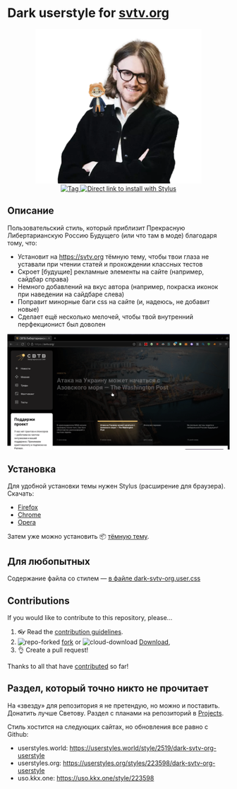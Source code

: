 # Dark userstyle for [svtv.org](https://svtv.org)

<p align="center">
  <img alt="msvetov" src="resources/krasavchik.png" height="350">
  <br>
  <a href="https://github.com/Mayurifag/dark-svtv-org-userstyle/tags">
    <img src="https://img.shields.io/github/tag/Mayurifag/dark-svtv-org-userstyle.svg?label=tag" alt="Tag">
  </a>
  <a href="https://raw.githubusercontent.com/Mayurifag/dark-svtv-org-userstyle/main/dark-svtv-org.user.css">
    <img src="https://img.shields.io/badge/Install%20directly%20with-Stylus-238b8b.svg" alt="Direct link to install with Stylus">
  </a>
</p>

## Описание

Пользовательский стиль, который приблизит Прекрасную Либертарианскую Россию
Будущего (или что там в моде) благодаря тому, что:

* Установит на <https://svtv.org> тёмную тему, чтобы твои глаза не уставали при
чтении статей и прохождении классных тестов
* Скроет \[будущие\] рекламные элементы на сайте (например, сайдбар справа)
* Немного добавлений на вкус автора (например, покраска иконок при наведении на
сайдбаре слева)
* Поправит минорные баги css на сайте (и, надеюсь, не добавит новые)
* Сделает ещё несколько мелочей, чтобы твой внутренний перфекционист был
доволен

![Показ](resources/presentation.gif)

## Установка

Для удобной установки темы нужен Stylus (расширение для браузера). Скачать:

* [Firefox](https://addons.mozilla.org/en-US/firefox/addon/styl-us/)
* [Chrome](https://chrome.google.com/webstore/detail/stylus/clngdbkpkpeebahjckkjfobafhncgmne)
* [Opera](https://addons.opera.com/en-gb/extensions/details/stylus/)

Затем уже можно установить 📦
[тёмную тему](https://raw.githubusercontent.com/Mayurifag/dark-svtv-org-userstyle/main/dark-svtv-org.user.css).

## Для любопытных

Содержание файла со стилем — [в файле dark-svtv-org.user.css](https://github.com/Mayurifag/dark-svtv-org-userstyle/blob/main/dark-svtv-org.user.css)

## Contributions

If you would like to contribute to this repository, please...

1. 👓 Read the [contribution guidelines](CONTRIBUTING.md).
2. ![repo-forked](https://user-images.githubusercontent.com/136959/42383736-c4cb0db8-80fd-11e8-91ca-12bae108bccc.png)
[fork](https://github.com/Mayurifag/dark-svtv-org-userstyle/fork) or
![cloud-download](https://user-images.githubusercontent.com/136959/42401932-9ee9cae0-813d-11e8-8691-16e29a85d3b9.png)
[Download](https://github.com/Mayurifag/dark-svtv-org-userstyle/archive/main.zip),
3. 👌 Create a pull request!

Thanks to all that have [contributed](AUTHORS.md) so far!

## Раздел, который точно никто не прочитает

На «звезду» для репозитория я не претендую, но можно и поставить. Донатить лучше
Светову. Раздел с планами на репозиторий в [Projects](https://github.com/Mayurifag/dark-svtv-org-userstyle/projects/1).

Стиль хостится на следующих сайтах, но обновления все равно с Github:

* userstyles.world: <https://userstyles.world/style/2519/dark-svtv-org-userstyle>
* userstyles.org: <https://userstyles.org/styles/223598/dark-svtv-org-userstyle>
* uso.kkx.one: <https://uso.kkx.one/style/223598>
